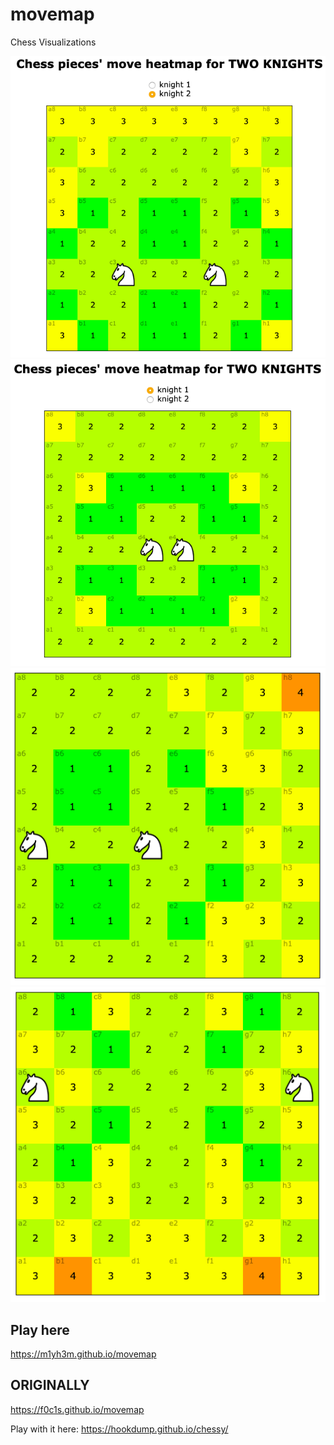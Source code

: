 # movemap

Chess Visualizations

![](./output/1.png)
![](./output/2.png)
![](./output/3.png)
![](./output/4.png)

## Play here

https://m1yh3m.github.io/movemap

## ORIGINALLY

https://f0c1s.github.io/movemap

Play with it here: https://hookdump.github.io/chessy/
